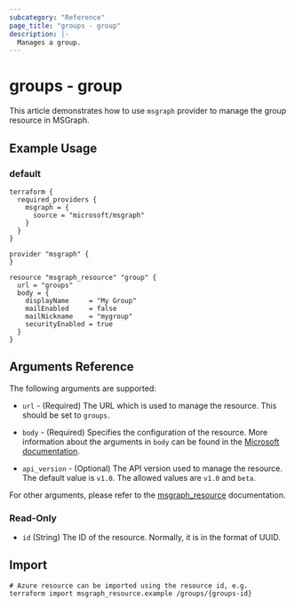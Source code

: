 ```yaml
---
subcategory: "Reference"
page_title: "groups - group"
description: |-
  Manages a group.
---
```


# groups - group

This article demonstrates how to use `msgraph` provider to manage the group resource in MSGraph.

## Example Usage

### default

```hcl
terraform {
  required_providers {
    msgraph = {
      source = "microsoft/msgraph"
    }
  }
}

provider "msgraph" {
}

resource "msgraph_resource" "group" {
  url = "groups"
  body = {
    displayName     = "My Group"
    mailEnabled     = false
    mailNickname    = "mygroup"
    securityEnabled = true
  }
}

```



## Arguments Reference

The following arguments are supported:

* `url` - (Required) The URL which is used to manage the resource. This should be set to `groups`.

* `body` - (Required) Specifies the configuration of the resource. More information about the arguments in `body` can be found in the [Microsoft documentation](https://learn.microsoft.com/en-us/azure/templates/groups?pivots=deployment-language-terraform).

* `api_version` - (Optional) The API version used to manage the resource. The default value is `v1.0`. The allowed values are `v1.0` and `beta`.

For other arguments, please refer to the [msgraph_resource](https://registry.terraform.io/providers/Microsoft/msgraph/latest/docs/resources/resource) documentation.

### Read-Only

- `id` (String) The ID of the resource. Normally, it is in the format of UUID.

## Import

 ```shell
 # Azure resource can be imported using the resource id, e.g.
 terraform import msgraph_resource.example /groups/{groups-id}
 ```
